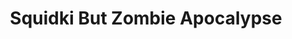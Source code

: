 ---
slug: squidki-but-zombie-apocalypse
title: Squidki But Zombie Apocalypse
description: "Squidki But Zombie Apocalypse is an exciting online game. Play for free directly in your browser!"
icon: /images/new_mods/Sprunki But Zombie Apocalypse.png
url: https://wowtbc.net/sprunkin/sprunki-zombies-apocalypse/index.html
previewImage: /images/new_mods/Sprunki But Zombie Apocalypse.png
type: new mods

# SEO配置
seo:
  title: "Squidki But Zombie Apocalypse - Play Free Online Game | Fun Browser Games"
  description: "Squidki But Zombie Apocalypse - Play this fun online game for free in your browser. No download required!"
  ogImage: "/images/new_mods/Sprunki But Zombie Apocalypse.png"
  keywords: "squidki-but-zombie-apocalypse, online game, browser game, free game, new mods game, play online"

videoUrls:
  - https://www.youtube.com/embed/example1
  - https://www.youtube.com/embed/example2

whyPlay:
  title: "Why Play Squidki But Zombie Apocalypse?"
  items:
    - "Immersive Gameplay: Squidki But Zombie Apocalypse offers an engaging and immersive gaming experience that will keep you entertained for hours"
    - "Challenging Levels: Test your skills with increasingly difficult challenges and obstacles"
    - "Beautiful Graphics: Enjoy stunning visuals and smooth animations that bring the game world to life"
    - "Regular Updates: New content and features are added regularly to keep the game fresh and exciting"
    - "Free to Play: Experience all the fun without spending a penny"
    - "Community Features: Connect with other players, share strategies, and compete for high scores"
    - "Cross-Platform: Play on any device with a web browser, no downloads required"

features:
  title: "Key Features of Squidki But Zombie Apocalypse"
  image: "/images/new_mods/Sprunki But Zombie Apocalypse.png"
  items:
    - "Intuitive Controls: Easy to learn controls make Squidki But Zombie Apocalypse accessible for players of all skill levels"
    - "Multiple Game Modes: Enjoy various gameplay options that provide different challenges and experiences"
    - "Character Customization: Personalize your gaming experience with unique characters and items"
    - "Achievement System: Complete special tasks to earn rewards and recognition"
    - "Leaderboards: Compete with players worldwide and see who can achieve the highest scores"

characteristics:
  title: "Game Characteristics"
  image: "/images/new_mods/Sprunki But Zombie Apocalypse.png"
  items:
    - "Genre: New mods game with elements of strategy and skill"
    - "Difficulty: Suitable for both casual gamers and those seeking a challenge"
    - "Play Time: Quick sessions or extended gameplay, depending on your preference"
    - "Art Style: Vibrant and engaging visuals that enhance the gaming experience"
    - "Sound Design: Immersive audio that complements the gameplay perfectly"

info: "Squidki But Zombie Apocalypse is an exciting online game that offers players a unique and engaging gaming experience. With its intuitive controls, stunning visuals, and challenging gameplay, Squidki But Zombie Apocalypse provides hours of entertainment for players of all ages and skill levels. Whether you're looking for a quick gaming session during a break or an extended play session, Squidki But Zombie Apocalypse delivers an immersive experience that will keep you coming back for more. The game features multiple levels of increasing difficulty, ensuring that players are constantly challenged as they progress. With regular updates adding new content and features, Squidki But Zombie Apocalypse remains fresh and exciting, providing endless entertainment options for its growing community of players."

howToPlayIntro: "Welcome to Squidki But Zombie Apocalypse! This guide will walk you through the basics and help you master the game. Whether you're a beginner or looking to improve your skills, these tips and instructions will enhance your gaming experience."

howToPlaySteps:
  - title: "Getting Started"
    description: "Begin your Squidki But Zombie Apocalypse adventure by familiarizing yourself with the controls. Use your keyboard or mouse to navigate through the game interface. The tutorial will guide you through the basic mechanics and help you understand the objectives."
  - title: "Understanding the Objectives"
    description: "In Squidki But Zombie Apocalypse, your main goal is to progress through levels by completing specific objectives. Each level presents unique challenges that require different strategies and approaches."
  - title: "Mastering the Controls"
    description: "Practice using the controls to improve your precision and reaction time. Squidki But Zombie Apocalypse requires quick reflexes and strategic thinking to overcome obstacles and defeat opponents."
  - title: "Utilizing Power-ups"
    description: "Collect power-ups throughout the game to enhance your abilities and overcome difficult challenges. Each power-up offers unique advantages that can be crucial for success."
  - title: "Developing Strategies"
    description: "As you progress in Squidki But Zombie Apocalypse, develop effective strategies for different scenarios. Analyze patterns, anticipate challenges, and adapt your approach to maximize your performance."

faq:
  title: "Frequently Asked Questions about Squidki But Zombie Apocalypse"
  items:
    - question: "Is Squidki But Zombie Apocalypse free to play?"
      answer: "Yes, Squidki But Zombie Apocalypse is completely free to play directly in your web browser. No downloads or purchases are required to enjoy the full game experience."
    - question: "Can I play Squidki But Zombie Apocalypse on mobile devices?"
      answer: "Yes, Squidki But Zombie Apocalypse is optimized for both desktop and mobile play. You can enjoy the game on any device with a web browser and internet connection."
    - question: "Are there any in-game purchases?"
      answer: "While Squidki But Zombie Apocalypse is free to play, there may be optional in-game purchases available for cosmetic items or additional features that don't affect core gameplay."
    - question: "How often is Squidki But Zombie Apocalypse updated?"
      answer: "The developers regularly update Squidki But Zombie Apocalypse with new content, features, and improvements based on player feedback and game performance."
    - question: "Can I play Squidki But Zombie Apocalypse offline?"
      answer: "Currently, Squidki But Zombie Apocalypse requires an internet connection to play as it's a browser-based online game."
    - question: "Is Squidki But Zombie Apocalypse suitable for children?"
      answer: "Yes, Squidki But Zombie Apocalypse is designed to be family-friendly and suitable for players of all ages."
    - question: "How do I report bugs or issues?"
      answer: "If you encounter any problems while playing Squidki But Zombie Apocalypse, you can report them through the game's support page or contact the developers directly through their website."
    - question: "Still Have Questions?"
      answer: "If you have additional questions about Squidki But Zombie Apocalypse that aren't covered in this FAQ, please visit our support center or contact our customer service team for assistance."
---